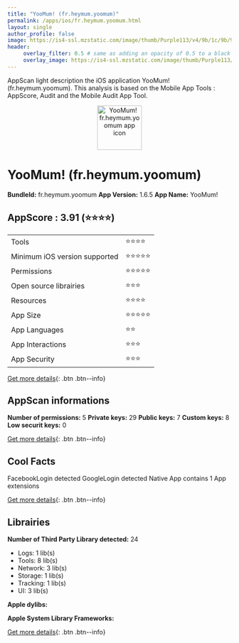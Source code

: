 ```yaml
---
title: "YooMum! (fr.heymum.yoomum)"
permalink: /apps/ios/fr.heymum.yoomum.html
layout: single
author_profile: false
image: https://is4-ssl.mzstatic.com/image/thumb/Purple113/v4/9b/1c/9b/9b1c9bcf-5c57-0adc-b894-30e426f7f6b1/AppIcon-0-1x_U007emarketing-0-0-85-220-0-5.png/512x512bb.jpg
header: 
     overlay_filter: 0.5 # same as adding an opacity of 0.5 to a black background
     overlay_image: https://is4-ssl.mzstatic.com/image/thumb/Purple113/v4/9b/1c/9b/9b1c9bcf-5c57-0adc-b894-30e426f7f6b1/AppIcon-0-1x_U007emarketing-0-0-85-220-0-5.png/512x512bb.jpg
---
```

AppScan light description the iOS application YooMum! (fr.heymum.yoomum). This analysis is based on the Mobile App Tools : AppScore, Audit and the Mobile Audit App Tool.

  
  
<div style="text-align: center;"><img src="https://is4-ssl.mzstatic.com/image/thumb/Purple113/v4/9b/1c/9b/9b1c9bcf-5c57-0adc-b894-30e426f7f6b1/AppIcon-0-1x_U007emarketing-0-0-85-220-0-5.png/512x512bb.jpg" width="100" height="100" alt="YooMum! fr.heymum.yoomum app icon"></div>  
  
# YooMum! (fr.heymum.yoomum)

**BundleId:** fr.heymum.yoomum
**App Version:** 1.6.5
**App Name:** YooMum!


## AppScore : 3.91 (⭐️⭐️⭐️⭐️) 

<table>
<tr><td> Tools </td><td> ⭐️⭐️⭐️⭐️ </td></tr>
<tr><td> Minimum iOS version supported </td><td> ⭐️⭐️⭐️⭐️⭐️ </td></tr>
<tr><td> Permissions </td><td> ⭐️⭐️⭐️⭐️⭐️ </td></tr>
<tr><td> Open source librairies </td><td> ⭐️⭐️⭐️ </td></tr>
<tr><td> Resources </td><td> ⭐️⭐️⭐️⭐️ </td></tr>
<tr><td> App Size </td><td> ⭐️⭐️⭐️⭐️⭐️ </td></tr>
<tr><td> App Languages </td><td> ⭐️⭐️ </td></tr>
<tr><td> App Interactions </td><td> ⭐️⭐️⭐️ </td></tr>
<tr><td> App Security </td><td> ⭐️⭐️⭐️ </td></tr>
</table>

[Get more details](/pricing.html){: .btn .btn--info}  
  
## AppScan informations 

**Number of permissions:** 5
**Private keys:** 29
**Public keys:** 7
**Custom keys:** 8
**Low securit keys:** 0
  
[Get more details](/pricing.html){: .btn .btn--info}

## Cool Facts

FacebookLogin detected
GoogleLogin detected
Native App
contains 1 App extensions
  
[Get more details](/pricing.html){: .btn .btn--info}

## Librairies 
**Number of Third Party Library detected:** 24
- Logs: 1 lib(s)
- Tools: 8 lib(s)
- Network: 3 lib(s)
- Storage: 1 lib(s)
- Tracking: 1 lib(s)
- UI: 3 lib(s)

**Apple dylibs:**


**Apple System Library Frameworks:**


  
[Get more details](/pricing.html){: .btn .btn--info}

